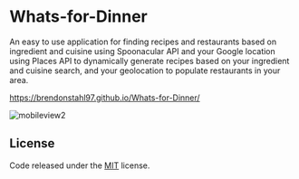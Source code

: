 # Whats-for-Dinner
An easy to use application for finding recipes and restaurants based on ingredient and cuisine using Spoonacular API and your Google location using  Places API to dynamically generate recipes based on your ingredient and cuisine search, and your geolocation to populate restaurants in your area.


https://brendonstahl97.github.io/Whats-for-Dinner/



![mobileview2](https://user-images.githubusercontent.com/67798273/96348353-31a4c780-1076-11eb-8863-0cba4064690d.PNG)

## License

Code released under the [MIT](https://github.com/StartBootstrap/startbootstrap-stylish-portfolio/blob/gh-pages/LICENSE) license.
